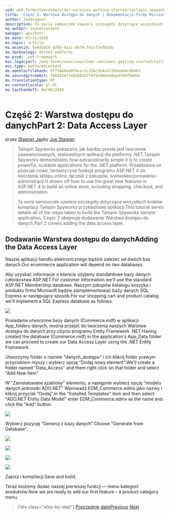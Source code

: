 ```yaml
---
uid: web-forms/overview/older-versions-getting-started/tailspin-spyworks/tailspin-spyworks-part-2
title: 'Część 2: Warstwa dostępu do danych | Dokumentacja firmy Microsoft'
author: JoeStagner
description: Ta seria samouczek zawiera szczegóły dotyczące wszystkich kroków kompilacji Tailspin Spyworks przykładowej aplikacji. Część 2 obejmuje dodawanie Warstwa dostępu do danych.
ms.author: aspnetcontent
manager: wpickett
ms.date: 07/21/2010
ms.topic: article
ms.assetid: 5a9d5429-d70b-411c-8474-f42cf7ef8a2b
ms.technology: dotnet-webforms
ms.prod: .net-framework
msc.legacyurl: /web-forms/overview/older-versions-getting-started/tailspin-spyworks/tailspin-spyworks-part-2
msc.type: authoredcontent
ms.openlocfilehash: 9f734b04a0f4cec3c33bc5b42ef283ea64cdb463
ms.sourcegitcommit: f8852267f463b62d7f975e56bea9aa3f68fbbdeb
ms.translationtype: MT
ms.contentlocale: pl-PL
ms.lasthandoff: 04/06/2018
---
```

<a name="part-2-data-access-layer"></a><span data-ttu-id="baffb-104">Część 2: Warstwa dostępu do danych</span><span class="sxs-lookup"><span data-stu-id="baffb-104">Part 2: Data Access Layer</span></span>
====================
<span data-ttu-id="baffb-105">przez [Stagner Jan](https://github.com/JoeStagner)</span><span class="sxs-lookup"><span data-stu-id="baffb-105">by [Joe Stagner](https://github.com/JoeStagner)</span></span>

> <span data-ttu-id="baffb-106">Tailspin Spyworks pokazano, jak bardzo proste jest tworzenie zaawansowanych, skalowalnych aplikacji dla platformy .NET.</span><span class="sxs-lookup"><span data-stu-id="baffb-106">Tailspin Spyworks demonstrates how extraordinarily simple it is to create powerful, scalable applications for the .NET platform.</span></span> <span data-ttu-id="baffb-107">Przedstawia on poza jak nowe, fantastyczne funkcje programu ASP.NET 4 do tworzenia sklepu online, łącznie z zakupów, wyewidencjonowania i administracji.</span><span class="sxs-lookup"><span data-stu-id="baffb-107">It shows off how to use the great new features in ASP.NET 4 to build an online store, including shopping, checkout, and administration.</span></span>
> 
> <span data-ttu-id="baffb-108">Ta seria samouczek zawiera szczegóły dotyczące wszystkich kroków kompilacji Tailspin Spyworks przykładowej aplikacji.</span><span class="sxs-lookup"><span data-stu-id="baffb-108">This tutorial series details all of the steps taken to build the Tailspin Spyworks sample application.</span></span> <span data-ttu-id="baffb-109">Część 2 obejmuje dodawanie Warstwa dostępu do danych.</span><span class="sxs-lookup"><span data-stu-id="baffb-109">Part 2 covers adding the data access layer.</span></span>


## <a id="_Toc260221668"></a>  <span data-ttu-id="baffb-110">Dodawanie Warstwa dostępu do danych</span><span class="sxs-lookup"><span data-stu-id="baffb-110">Adding the Data Access Layer</span></span>

<span data-ttu-id="baffb-111">Naszej aplikacji handlu elektronicznego będzie zależeć od dwóch baz danych.</span><span class="sxs-lookup"><span data-stu-id="baffb-111">Our ecommerce application will depend on two databases.</span></span>

<span data-ttu-id="baffb-112">Aby uzyskać informacje o kliencie użyjemy standardowe bazy danych członkostwa ASP.NET.</span><span class="sxs-lookup"><span data-stu-id="baffb-112">For customer information we'll use the standard ASP.NET Membership database.</span></span> <span data-ttu-id="baffb-113">Naszym zakupów katalogu koszyka i produktu firma Microsoft będzie zaimplementować bazy danych SQL Express w następujący sposób.</span><span class="sxs-lookup"><span data-stu-id="baffb-113">For our shopping cart and product catalog we'll implement a SQL Express database as follows.</span></span>

![](tailspin-spyworks-part-2/_static/image1.jpg)

<span data-ttu-id="baffb-114">Posiadanie utworzone bazy danych (Commerce.mdf) w aplikacji App\_folderu danych, można przejść do tworzenia naszych Warstwa dostępu do danych przy użyciu programu Entity Framework .NET.</span><span class="sxs-lookup"><span data-stu-id="baffb-114">Having created the database (Commerce.mdf) in the application's App\_Data folder we can proceed to create our Data Access Layer using the .NET Entity Framework.</span></span>

<span data-ttu-id="baffb-115">Utworzymy folder o nazwie "danych\_dostępu" i ich kliknij folder prawym przyciskiem myszy i wybierz opcję "Dodaj nowy element".</span><span class="sxs-lookup"><span data-stu-id="baffb-115">We'll create a folder named "Data\_Access" and them right click on that folder and select "Add New Item".</span></span>

<span data-ttu-id="baffb-116">W "Zainstalowane szablony" elementu, a następnie wybierz opcję "modelu danych jednostki ADO.NET" Wprowadź EDM\_Commerce.edmx jako nazwy i kliknij przycisk "Dodaj".</span><span class="sxs-lookup"><span data-stu-id="baffb-116">In the "Installed Templates" item and then select "ADO.NET Entity Data Model" enter EDM\_Commerce.edmx as the name and click the "Add" button.</span></span>

![](tailspin-spyworks-part-2/_static/image2.jpg)

<span data-ttu-id="baffb-117">Wybierz pozycję "Generuj z bazy danych".</span><span class="sxs-lookup"><span data-stu-id="baffb-117">Choose "Generate from Database".</span></span>

![](tailspin-spyworks-part-2/_static/image1.png)

![](tailspin-spyworks-part-2/_static/image2.png)

![](tailspin-spyworks-part-2/_static/image3.png)

![](tailspin-spyworks-part-2/_static/image3.jpg)

<span data-ttu-id="baffb-118">Zapisz i kompilacji.</span><span class="sxs-lookup"><span data-stu-id="baffb-118">Save and build.</span></span>

<span data-ttu-id="baffb-119">Teraz możemy dodać naszej pierwszej funkcji — menu kategorii produktów.</span><span class="sxs-lookup"><span data-stu-id="baffb-119">Now we are ready to add our first feature – a product category menu.</span></span>

> [!div class="step-by-step"]
> <span data-ttu-id="baffb-120">[Poprzednie](tailspin-spyworks-part-1.md)
> [dalej](tailspin-spyworks-part-3.md)</span><span class="sxs-lookup"><span data-stu-id="baffb-120">[Previous](tailspin-spyworks-part-1.md)
[Next](tailspin-spyworks-part-3.md)</span></span>
